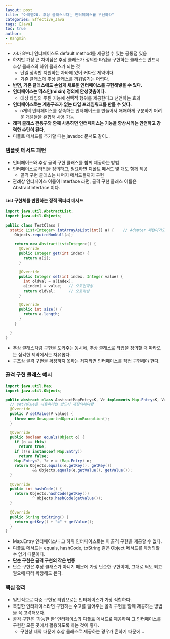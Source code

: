 ```yaml
---
layout: post
title: "아이템20. 추상 클래스보다는 인터페이스를 우선하라"
categories: Effective_Java
tags: [Java]
toc: true
author:
- Kangmin
---
```



- 자바 8부터 인터페이스도 default method를 제공할 수 있는 공통점 있음
- 하지만 가장 큰 차이점은 추상 클래스가 정의한 타입을 구현하는 클래스는 반드시 추상 클래스의 하위 클래스가 되는 것
  - 단일 상속만 지원하는 자바에 있어 커다란 제약이다.
  - 기존 클래스에 추상 클래스를 끼워넣기는 어렵다.
- **반면, 기존 클래스에도 손쉽게 새로운 인터페이스를 구현해넣을 수 있다.**
- **인터페이스는 믹스인(mixin) 정의에 안성맞춤이다.**
  - 대상 타입의 주된 기능에 선택적 행위를 제공한다고 선언하는 효과
- **인터페이스로는 계층구조가 없는 타입 프레임워크를 만들 수 있다.**
  - n개의 인터페이스를 상속하는 인터페이스를 만들어서 애매하게 구분하기 어려운 개념들을 혼합해 사용 가능
- **래퍼 클래스 관용구와 함께 사용하면 인터페이스는 기능을 향상시키는 안전하고 강력한 수단이 된다.**
- 디폴트 메서드를 추가할 때는 javadoc 문서도 같이...

### 템플릿 메서드 패턴
- 인터페이스와 추상 골격 구현 클래스를 함께 제공하는 방법
- 인터페이스로 타입을 정의하고, 필요하면 디폴트 메서드 몇 개도 함께 제공
  - 골격 구현 클래스는 나머지 메서드들까지 구현
- 관례상 인터페이스 이름이 Interface 라면, 골격 구현 클래스 이름은 AbstractInterface 이다.

#### List 구현체를 반환하는 정적 팩터리 메서드

```java
import java.util.AbstractList;
import java.util.Objects;

public class TestClass {
  static List<Integer> intArrayAsList(int[] a) {    // Adapter 패턴이기도 하다.
    Objects.requireNonNull(a);

    return new AbstractList<Integer>() {
      @Override
      public Integer get(int index) {
        return a[i];
      }

      @Override
      public Integer set(int index, Integer value) {
        int oldVal = a[index];
        a[index] = value;   // 오토언박싱
        return oldVal;      // 오토박싱
      }

      @Override
      public int size() {
        return a.length;
      }
    }

  }
}
```

- 추상 클래스처럼 구현을 도와주는 동시에, 추상 클래스로 타입을 정의할 때 따라오는 심각한 제약에서는 자유롭다.
- 구조상 골격 구현을 확장하지 못하는 처지라면 인터페이스를 직접 구현해야 한다.

### 골격 구현 클래스 예시

```java
import java.util.Map;
import java.util.Objects;

public abstract class AbstractMapEntry<K, V> implements Map.Entry<K, V> {
  // setValue를 사용하려면 반드시 재정의해야함
  @Override
  public V setValue(V value) {
    throw new UnsupportedOperationException();
  }

  @Override
  public boolean equals(Object o) {
    if (o == this)
      return true;
    if (!(o instanceof Map.Entry))
      return false;
    Map.Entry<?, ?> e = (Map.Entry) o;
    return Objects.equals(e.getKey(), getKey())
            && Objects.equals(e.getValue(), getValue());
  }

  @Override
  public int hashCode() {
    return Objects.hashCode(getKey())
            ^ Objects.hashCode(getValue());
  }

  @Override
  public String toString() {
    return getKey() + "=" + getValue();
  }
}
```

- Map.Entry 인터페이스나 그 하위 인터페이스로는 이 골격 구현을 제공할 수 없다.
- 디폴트 메서드는 equals, hashCode, toString 같은 Object 메서드를 제정의할 수 없기 때문이다.
- **단순 구현은 골격 구현의 작은 변종**
- 단순 구현은 추상 클래스가 아니기 때문에 가장 단순한 구현이며, 그대로 써도 되고 필요에 따라 확장해도 된다.

### 핵심 정리
- 일반적으로 다중 구현용 타입으로는 인터페이스가 가장 적합하다.
- 복잡한 인터페이스라면 구현하는 수고를 덜어주는 골격 구현을 함께 제공하는 방법을 꼭 고려해보자.
- 골격 구현은 '가능한 한' 인터페이스의 디폴트 메서드로 제공하여 그 인터페이스를 구현한 모든 곳에서 활용하도록 하는 것이 좋다.
  - 구현상 제약 때문에 추상 클래스로 제공하는 경우가 흔하기 때문에...

